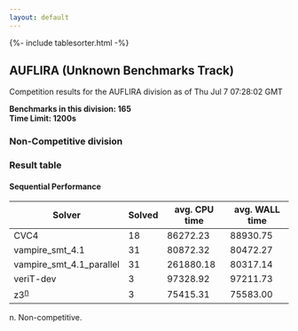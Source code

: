 ```yaml
---
layout: default
---
```

{%- include tablesorter.html -%}

##  AUFLIRA (Unknown Benchmarks Track)

Competition results for the AUFLIRA division as of Thu Jul 7 07:28:02 GMT

**Benchmarks in this division: 165**
<br/>
**Time Limit: 1200s**


###  Non-Competitive division 
### Result table
 




#### Sequential Performance
<table id="unknown" class="result sorted">
<thead>
<tr>
<th class="center">Solver</th>
<th class="center">Solved</th>
<th class="center">avg. CPU time </th>
<th class="center">avg. WALL time </th>
</tr>
</thead>
<tr>
<td>CVC4</td>
<td class="right">18</td>
<td class="right">86272.23</td>
<td class="right">88930.75</td>
</tr>
<tr>
<td>vampire_smt_4.1</td>
<td class="right">31</td>
<td class="right">80872.32</td>
<td class="right">80472.27</td>
</tr>
<tr>
<td>vampire_smt_4.1_parallel</td>
<td class="right">31</td>
<td class="right">261880.18</td>
<td class="right">80317.14</td>
</tr>
<tr>
<td>veriT-dev</td>
<td class="right">3</td>
<td class="right">97328.92</td>
<td class="right">97211.73</td>
</tr>
<tr>
<td>z3<SUP><a href="#fn">n</a></SUP>
</td>
<td class="right">3</td>
<td class="right">75415.31</td>
<td class="right">75583.00</td>
</tr>
</table>
<span id="fn"> n. Non-competitive.</span>



